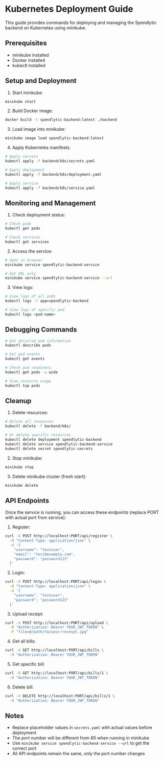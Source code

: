 # Kubernetes Deployment Guide

This guide provides commands for deploying and managing the Spendlytic backend on Kubernetes using minikube.

## Prerequisites
- minikube installed
- Docker installed
- kubectl installed

## Setup and Deployment

1. Start minikube:
```bash
minikube start
```

2. Build Docker image:
```bash
docker build -t spendlytic-backend:latest ./backend
```

3. Load image into minikube:
```bash
minikube image load spendlytic-backend:latest
```

4. Apply Kubernetes manifests:
```bash
# Apply secrets
kubectl apply -f backend/k8s/secrets.yaml

# Apply deployment
kubectl apply -f backend/k8s/deployment.yaml

# Apply service
kubectl apply -f backend/k8s/service.yaml
```

## Monitoring and Management

1. Check deployment status:
```bash
# Check pods
kubectl get pods

# Check services
kubectl get services
```

2. Access the service:
```bash
# Open in browser
minikube service spendlytic-backend-service

# Get URL only
minikube service spendlytic-backend-service --url
```

3. View logs:
```bash
# View logs of all pods
kubectl logs -l app=spendlytic-backend

# View logs of specific pod
kubectl logs <pod-name>
```

## Debugging Commands

```bash
# Get detailed pod information
kubectl describe pods

# Get pod events
kubectl get events

# Check pod readiness
kubectl get pods -o wide

# View resource usage
kubectl top pods
```

## Cleanup

1. Delete resources:
```bash
# Delete all resources
kubectl delete -f backend/k8s/

# Or delete specific resources
kubectl delete deployment spendlytic-backend
kubectl delete service spendlytic-backend-service
kubectl delete secret spendlytic-secrets
```

2. Stop minikube:
```bash
minikube stop
```

3. Delete minikube cluster (fresh start):
```bash
minikube delete
```

## API Endpoints

Once the service is running, you can access these endpoints (replace PORT with actual port from service):

1. Register:
```bash
curl -X POST http://localhost:PORT/api/register \
  -H "Content-Type: application/json" \
  -d '{
    "username": "testuser",
    "email": "test@example.com",
    "password": "password123"
  }'
```

2. Login:
```bash
curl -X POST http://localhost:PORT/api/login \
  -H "Content-Type: application/json" \
  -d '{
    "username": "testuser",
    "password": "password123"
  }'
```

3. Upload receipt:
```bash
curl -X POST http://localhost:PORT/api/upload \
  -H "Authorization: Bearer YOUR_JWT_TOKEN" \
  -F "file=@/path/to/your/receipt.jpg"
```

4. Get all bills:
```bash
curl -X GET http://localhost:PORT/api/bills \
  -H "Authorization: Bearer YOUR_JWT_TOKEN"
```

5. Get specific bill:
```bash
curl -X GET http://localhost:PORT/api/bills/1 \
  -H "Authorization: Bearer YOUR_JWT_TOKEN"
```

6. Delete bill:
```bash
curl -X DELETE http://localhost:PORT/api/bills/1 \
  -H "Authorization: Bearer YOUR_JWT_TOKEN"
```

## Notes
- Replace placeholder values in `secrets.yaml` with actual values before deployment
- The port number will be different from 80 when running in minikube
- Use `minikube service spendlytic-backend-service --url` to get the correct port
- All API endpoints remain the same, only the port number changes 